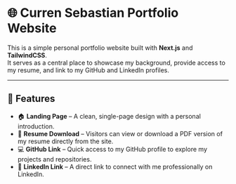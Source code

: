 # 🌐 Curren Sebastian Portfolio Website

This is a simple personal portfolio website built with **Next.js** and **TailwindCSS**.  
It serves as a central place to showcase my background, provide access to my resume, and link to my GitHub and LinkedIn profiles.

---

## 🚀 Features

- 🏠 **Landing Page** – A clean, single-page design with a personal introduction.
- 📄 **Resume Download** – Visitors can view or download a PDF version of my resume directly from the site.
- 💻 **GitHub Link** – Quick access to my GitHub profile to explore my projects and repositories.
- 🔗 **LinkedIn Link** – A direct link to connect with me professionally on LinkedIn.




